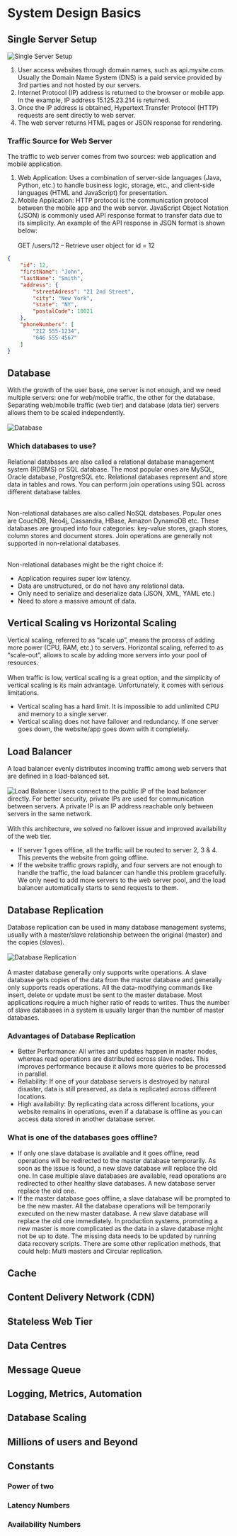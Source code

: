 # System Design Basics
## Single Server Setup
![Single Server Setup](single_server_setup.drawio.svg)
1. User access websites through domain names, such as api.mysite.com. Usually the Domain 
Name System (DNS) is a paid service provided by 3rd parties and not hosted by our servers.
2. Internet Protocol (IP) address is returned to the browser or mobile app. In the example,
IP address 15.125.23.214 is returned.
3. Once the IP address is obtained, Hypertext Transfer Protocol (HTTP) requests are
sent directly to web server.
4.  The web server returns HTML pages or JSON response for rendering.
### Traffic Source for Web Server
The traffic to web server comes from two sources: web application and mobile application.<br />
1. Web Application: Uses a combination of server-side languages (Java, Python, etc.) to
handle business logic, storage, etc., and client-side languages (HTML and JavaScript) for
presentation.
2. Mobile Application: HTTP protocol is the communication protocol between the mobile
app and the web server. JavaScript Object Notation (JSON) is commonly used API
response format to transfer data due to its simplicity. An example of the API response in
JSON format is shown below:<br /><br />
GET /users/12 – Retrieve user object for id = 12
```json
{
    "id": 12,
    "firstName": "John",
    "lastName": "Smith",
    "address": {
        "streetAdress": "21 2nd Street",
        "city": "New York",
        "state": "NY",
        "postalCode": 10021
    },
    "phoneNumbers": [
        "212 555-1234",
        "646 555-4567"
    ]
}
```
## Database
With the growth of the user base, one server is not enough, and we need multiple servers: one
for web/mobile traffic, the other for the database. Separating web/mobile traffic
(web tier) and database (data tier) servers allows them to be scaled independently.<br /><br />
![Database](database.drawio.svg)
### Which databases to use?
Relational databases are also called a relational database management system (RDBMS) or SQL database. The most popular ones are MySQL, Oracle database, PostgreSQL etc. Relational databases represent and store data in tables and rows. You can perform join operations using SQL across different database tables. <br /><br /> 

Non-relational databases are also called NoSQL databases. Popular ones are CouchDB, Neo4j, Cassandra, HBase, Amazon DynamoDB etc. These databases are grouped into four categories: key-value stores, graph stores, column stores and document stores. Join operations are generally not supported in non-relational databases. <br /><br /> 

Non-relational databases might be the right choice if: <br/>
* Application requires super low latency. 
* Data are unstructured, or do not have any relational data.
* Only need to serialize and deserialize data (JSON, XML, YAML etc.)
* Need to store a massive amount of data.
## Vertical Scaling vs Horizontal Scaling
Vertical scaling, referred to as “scale up”, means the process of adding more power (CPU,
RAM, etc.) to servers. Horizontal scaling, referred to as “scale-out”, allows to scale
by adding more servers into your pool of resources.<br/><br/>
When traffic is low, vertical scaling is a great option, and the simplicity of vertical scaling is
its main advantage. Unfortunately, it comes with serious limitations.<br/>
* Vertical scaling has a hard limit. It is impossible to add unlimited CPU and memory to a
single server.
* Vertical scaling does not have failover and redundancy. If one server goes down, the
website/app goes down with it completely.
## Load Balancer
A load balancer evenly distributes incoming traffic among web servers that are defined in a
load-balanced set.<br/><br/>
![Load Balancer](load_balancer.drawio.svg)
Users connect to the public IP of the load balancer directly. For better security, private
IPs are used for communication between servers. A private IP is an IP address reachable only
between servers in the same network.
<br/><br/>
With this architecture, we solved no failover issue and improved availability of the web tier. <br/>
* If server 1 goes offline, all the traffic will be routed to server 2, 3 & 4. This prevents the website from going offline.
* If the website traffic grows rapidly, and four servers are not enough to handle the traffic, the load balancer can handle this problem gracefully. We only need to add more servers to the web server pool, and the load balancer automatically starts to send requests to them.
## Database Replication
Database replication can be used in many database management
systems, usually with a master/slave relationship between the original (master) and the copies
(slaves). <br/><br/>
![Database Replication](database_replication.drawio.svg)
<br></br>
A master database generally only supports write operations. A slave database gets copies of the data from the master database and generally only supports reads operations. All the data-modifying commands like insert, delete or update must be sent to the master database. Most applications require a much higher ratio of reads to writes. Thus the number of slave databases in a system is usually larger than the number of master databases. 
### Advantages of Database Replication
* Better Performance: All writes and updates happen in master nodes, whereas read operations are distributed across slave nodes. This improves performance because it allows more queries to be processed in parallel. 
* Reliability: If one of your database servers is destroyed by natural disaster, data is still preserved, as data is replicated across different locations. 
* High availability: By replicating data across different locations, your website remains in operations, even if a database is offline as you can access data stored in another database server. 
### What is one of the databases goes offline?
* If only one slave database is available and it goes offline, read operations will be redirected to the master database temporarily. As soon as the issue is found, a new slave database will replace the old one. In case multiple slave databases are available, read operations are redirected to other healthy slave databases. A new database server replace the old one. 
* If the master database goes offline, a slave database will be prompted to be the new master. All the database operations will be temporarily executed on the new master database. A new slave database will replace the old one immediately. In production systems, promoting a new master is more complicated as the data in a slave database might not be up to date. The missing data needs to be updated by running data recovery scripts. There are some other replication methods, that could help: Multi masters and Circular replication. 
## Cache
## Content Delivery Network (CDN)
## Stateless Web Tier
## Data Centres
## Message Queue
## Logging, Metrics, Automation
## Database Scaling
## Millions of users and Beyond
## Constants
### Power of two
### Latency Numbers
### Availability Numbers
